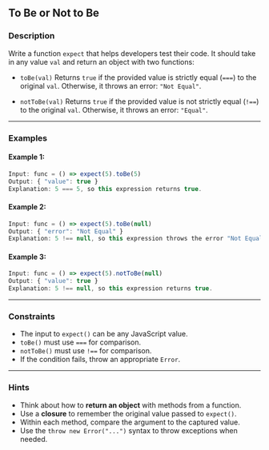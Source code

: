 ## To Be or Not to Be

### **Description**

Write a function `expect` that helps developers test their code.
It should take in any value `val` and return an object with two functions:

* `toBe(val)`
  Returns `true` if the provided value is strictly equal (`===`) to the original `val`.
  Otherwise, it throws an error: `"Not Equal"`.

* `notToBe(val)`
  Returns `true` if the provided value is not strictly equal (`!==`) to the original `val`.
  Otherwise, it throws an error: `"Equal"`.

---

### **Examples**

#### Example 1:

```js
Input: func = () => expect(5).toBe(5)
Output: { "value": true }
Explanation: 5 === 5, so this expression returns true.
```

#### Example 2:

```js
Input: func = () => expect(5).toBe(null)
Output: { "error": "Not Equal" }
Explanation: 5 !== null, so this expression throws the error "Not Equal".
```

#### Example 3:

```js
Input: func = () => expect(5).notToBe(null)
Output: { "value": true }
Explanation: 5 !== null, so this expression returns true.
```

---

### **Constraints**

* The input to `expect()` can be any JavaScript value.
* `toBe()` must use `===` for comparison.
* `notToBe()` must use `!==` for comparison.
* If the condition fails, throw an appropriate `Error`.

---

### **Hints**

* Think about how to **return an object** with methods from a function.
* Use a **closure** to remember the original value passed to `expect()`.
* Within each method, compare the argument to the captured value.
* Use the `throw new Error("...")` syntax to throw exceptions when needed.
